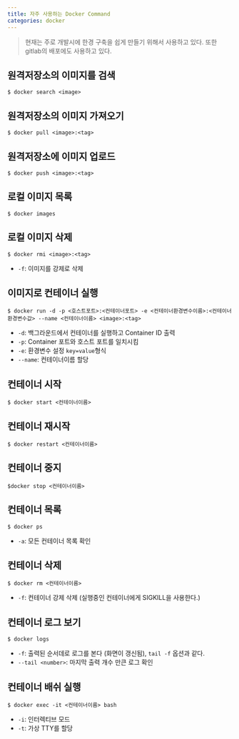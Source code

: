```yaml
---
title: 자주 사용하는 Docker Command
categories: docker
---
```


> 현재는 주로 개발시에 한경 구축을 쉽게 만들기 위해서 사용하고 있다. 또한 gitlab의 배포에도 사용하고 있다.

## 원격저장소의 이미지를 검색
```
$ docker search <image>
```

## 원격저장소의 이미지 가져오기
```
$ docker pull <image>:<tag>
```

## 원격저장소에 이미지 업로드
```
$ docker push <image>:<tag>
```

## 로컬 이미지 목록
```
$ docker images
```

## 로컬 이미지 삭제
```
$ docker rmi <image>:<tag>
```
- `-f`: 이미지를 강제로 삭제

## 이미지로 컨테이너 실행
```
$ docker run -d -p <호스트포트>:<컨테이너포트> -e <컨테이너환경변수이름>:<컨테이너환경변수값> --name <컨테이너이름> <image>:<tag>
```
- `-d`: 백그라운드에서 컨테이너를 실행하고 Container ID 출력
- `-p`: Container 포트와 호스트 포트를 일치시킴
- `-e`: 환경변수 설정 `key=value`형식
- `--name`: 컨테이너이름 할당

## 컨테이너 시작
```
$ docker start <컨테이너이름>
```
## 컨테이너 재시작
```
$ docker restart <컨테이너이름>
```

## 컨테이너 중지
```
$docker stop <컨테이너이름>
```

## 컨테이너 목록
```
$ docker ps
```
- `-a`: 모든 컨테이너 목록 확인
    
## 컨테이너 삭제
```
$ docker rm <컨테이너이름>
```
- `-f`: 컨테이너 강제 삭제 (실행중인 컨테이너에게 SIGKILL을 사용한다.)
    
## 컨테이너 로그 보기
```
$ docker logs
```
- `-f`: 출력된 순서데로 로그를 본다 (화면이 갱신됨), `tail -f` 옵션과 같다.
- `--tail <number>`: 마지막 출력 개수 만큰 로그 확인 

## 컨테이너 배쉬 실행
```
$ docker exec -it <컨테이너이름> bash
```
- `-i`: 인터렉티브 모드
- `-t`: 가상 TTY를 할당
